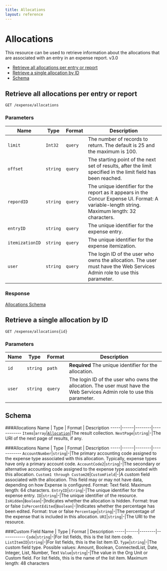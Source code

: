 ```yaml
---
title: Allocations
layout: reference
---
```


# Allocations

This resource can be used to retrieve information about the allocations that are associated with an entry in an expense report. v3.0


* [Retrieve all allocations per entry or report](#get)
* [Retrieve a single allocation by ID](#getID)
* [Schema](#schema)

## <a name="get"></a>Retrieve all allocations per entry or report
    GET /expense/allocations
        
### Parameters
Name | Type | Format | Description
-----|------|--------|------------
`limit`|`Int32`|`query`|The number of records to return. The default is 25 and the maximum is 100.
`offset`|`string`|`query`|The starting point of the next set of results, after the limit specified in the limit field has been reached.
`repordID`|`string`|`query`|The unique identifier for the report as it appears in the Concur Expense UI. Format: A variable-length string. Maximum length: 32 characters.
`entryID`|`string`|`query`|The unique identifier for the expense entry.
`itemizationID`|`string`|`query`|The unique identifier for the expense itemization.
`user`|`string`|`query`|The login ID of the user who owns the allocation. The user must have the Web Services Admin role to use this parameter.


### Response
[Allocations Schema](#schema)
## <a name="getID"></a>Retrieve a single allocation by ID
    GET /expense/allocations{id}


### Parameters
Name | Type | Format | Description
-----|------|--------|------------
`id`|`string`|`path`|**Required** The unique identifier for the allocation.
`user`|`string`|`query`|The login ID of the user who owns the allocation. The user must have the Web Services Admin role to use this parameter.



## <a name="schema"></a>Schema
###<a name="vendors"></a>Allocations
Name | Type | Format | Description
-----|------|--------|------------
`Items`|`array`|[`Allocation`](#allocations)|The result collection.
`NextPage`|`string`|-|The URI of the next page of results, if any.

###<a name="allocations"></a>Allocations
Name | Type | Format | Description
-----|------|--------|------------
`AccountNumber`|`string`|-|The primary accounting code assigned to the expense type associated with this allocation. Typically, expense types have only a primary account code.
`AccountCode2`|`string`|-|The secondary or alternative accounting code assigned to the expense type associated with this allocation.
`Custom1 through Custom20`|`CustomField`|-|A custom field associated with the allocation. This field may or may not have data, depending on how Expense is configured. Format: Text field. Maximum length: 64 characters.
`EntryID`|`string`|-|The unique identifier for the expense entry.
`ID`|`string`|-|The unique identifier of the resource.
`IsHidden`|`Boolean`|-|Indicates whether the allocation is hidden. Format: true or false
`IsPercentEdited`|`Boolean`|-|Indicates whether the percentage has been edited. Format: true or false
`Percentage`|`string`|-|The percentage of the expense that is included in this allocation.
`URI`|`string`|-|The URI to the resource.



###<a name="status"></a>Custom Field
Name | Type | Format | Description
-----|------|--------|------------
`Code`|`string`|-|For list fields, this is the list item code.
`ListItemID`|`string`|-|For list fields, this is the list item ID.
`Type`|`string`|-|The custom field type. Possible values: Amount, Boolean, ConnectedList, Date, Integer, List, Number, Text
`Value`|`string`|-|The value in the Org Unit or Custom field. For list fields, this is the name of the list item. Maximum length: 48 characters






